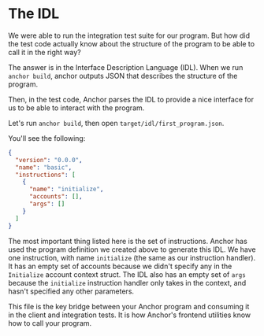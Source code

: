 # The IDL

We were able to run the integration test suite for our program. But how did the
test code actually know about the structure of the program to be able to call it
in the right way?

The answer is in the Interface Description Language (IDL). When we run
`anchor build`, anchor outputs JSON that describes the structure of the program.

Then, in the test code, Anchor parses the IDL to provide a nice interface for us
to be able to interact with the program.

Let's run `anchor build`, then open `target/idl/first_program.json`.

You'll see the following:

```json
{
  "version": "0.0.0",
  "name": "basic",
  "instructions": [
    {
      "name": "initialize",
      "accounts": [],
      "args": []
    }
  ]
}
```

The most important thing listed here is the set of instructions. Anchor has used
the program definition we created above to generate this IDL. We have one
instruction, with name `initialize` (the same as our instruction handler). It
has an empty set of accounts because we didn't specify any in the `Initialize`
account context struct. The IDL also has an empty set of `args` because the
`initialize` instruction handler only takes in the context, and hasn't specified
any other parameters.

This file is the key bridge between your Anchor program and consuming it in the
client and integration tests. It is how Anchor's frontend utilities know how to
call your program.
